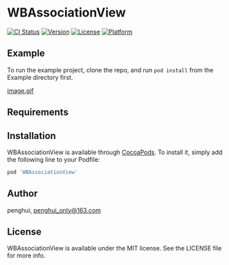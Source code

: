 # WBAssociationView

[![CI Status](https://img.shields.io/travis/penghui8/WBAssociationView.svg?style=flat)](https://travis-ci.org/penghui8/WBAssociationView)
[![Version](https://img.shields.io/cocoapods/v/WBAssociationView.svg?style=flat)](https://cocoapods.org/pods/WBAssociationView)
[![License](https://img.shields.io/cocoapods/l/WBAssociationView.svg?style=flat)](https://cocoapods.org/pods/WBAssociationView)
[![Platform](https://img.shields.io/cocoapods/p/WBAssociationView.svg?style=flat)](https://cocoapods.org/pods/WBAssociationView)

## Example

To run the example project, clone the repo, and run `pod install` from the Example directory first.

[image.gif](https://github.com/huipengo/WBAssociationView/blob/master/association.gif)

## Requirements

## Installation

WBAssociationView is available through [CocoaPods](https://cocoapods.org). To install
it, simply add the following line to your Podfile:

```ruby
pod 'WBAssociationView'
```

## Author

penghui, penghui_only@163.com

## License

WBAssociationView is available under the MIT license. See the LICENSE file for more info.
